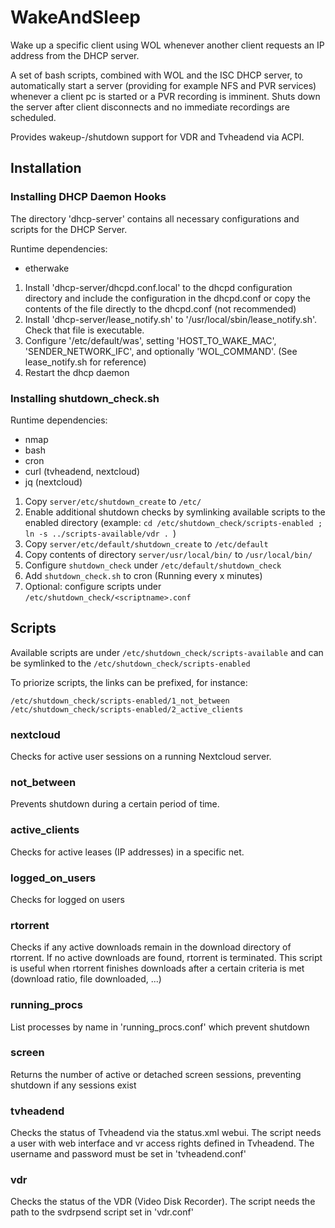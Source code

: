 # WakeAndSleep

Wake up a specific client using WOL whenever another client requests an IP
address from the DHCP server.

A set of bash scripts, combined with WOL and the ISC DHCP server, to
automatically start a server (providing for example NFS and PVR services)
whenever a client pc is started or a PVR recording is imminent. Shuts down the
server after client disconnects and no immediate recordings are scheduled.

Provides wakeup-/shutdown support for VDR and Tvheadend via ACPI.

## Installation

### Installing DHCP Daemon Hooks

The directory 'dhcp-server' contains all necessary configurations and scripts for the DHCP
Server.

Runtime dependencies:
- etherwake

1. Install 'dhcp-server/dhcpd.conf.local' to the dhcpd configuration directory and include 
   the configuration in the dhcpd.conf or copy the contents of the file directly to the
   dhcpd.conf (not recommended)
2. Install 'dhcp-server/lease_notify.sh' to '/usr/local/sbin/lease_notify.sh'. Check that 
   file is executable.
4. Configure '/etc/default/was', setting 'HOST_TO_WAKE_MAC', 'SENDER_NETWORK_IFC',
   and optionally 'WOL_COMMAND'. (See lease_notify.sh for reference)
3. Restart the dhcp daemon


### Installing shutdown_check.sh

Runtime dependencies:
- nmap
- bash
- cron
- curl (tvheadend, nextcloud)
- jq (nextcloud)

1. Copy `server/etc/shutdown_create` to `/etc/`
2. Enable additional shutdown checks by symlinking available scripts to the 
    enabled directory (example: `cd /etc/shutdown_check/scripts-enabled ; ln -s ../scripts-available/vdr . `)
3. Copy `server/etc/default/shutdown_create` to `/etc/default`
4. Copy contents of directory `server/usr/local/bin/` to `/usr/local/bin/`
5. Configure `shutdown_check` under `/etc/default/shutdown_check`
6. Add `shutdown_check.sh` to cron (Running every x minutes)
7. Optional: configure scripts under `/etc/shutdown_check/<scriptname>.conf`

## Scripts

Available scripts are under `/etc/shutdown_check/scripts-available` and
can be symlinked to the `/etc/shutdown_check/scripts-enabled`

To priorize scripts, the links can be prefixed, for instance:
```
/etc/shutdown_check/scripts-enabled/1_not_between
/etc/shutdown_check/scripts-enabled/2_active_clients
```

### nextcloud

Checks for active user sessions on a running Nextcloud server.

### not_between

Prevents shutdown during a certain period of time.

### active_clients

Checks for active leases (IP addresses) in a specific net.

### logged_on_users

Checks for logged on users

### rtorrent

Checks if any active downloads remain in the download directory of rtorrent.
If no active downloads are found, rtorrent is terminated.
This script is useful when rtorrent finishes downloads after 
a certain criteria is met (download ratio, file downloaded, ...)

### running_procs

List processes by name in 'running_procs.conf' which prevent shutdown

### screen

Returns the number of active or detached screen sessions, preventing 
shutdown if any sessions exist

### tvheadend

Checks the status of Tvheadend via the status.xml webui.
The script needs a user with web interface and vr access rights defined
in Tvheadend. The username and password must be set in 'tvheadend.conf'

### vdr

Checks the status of the VDR (Video Disk Recorder).
The script needs the path to the svdrpsend script set in 'vdr.conf'
